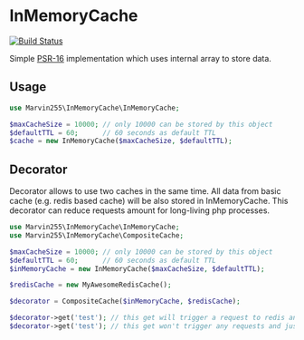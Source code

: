 # InMemoryCache

[![Build Status](https://github.com/marvin255/in-memory-cache/workflows/marvin255_in_memory_cache/badge.svg)](https://github.com/marvin255/in-memory-cache/actions?query=workflow%3A%22marvin255_in_memory_cache%22)

Simple [PSR-16](https://www.php-fig.org/psr/psr-16/) implementation which uses internal array to store data.



## Usage

```php
use Marvin255\InMemoryCache\InMemoryCache;

$maxCacheSize = 10000; // only 10000 can be stored by this object
$defaultTTL = 60;      // 60 seconds as default TTL
$cache = new InMemoryCache($maxCacheSize, $defaultTTL);
```



## Decorator

Decorator allows to use two caches in the same time. All data from basic cache (e.g. redis based cache) will be also stored in InMemoryCache. This decorator can reduce requests amount for long-living php processes.

```php
use Marvin255\InMemoryCache\InMemoryCache;
use Marvin255\InMemoryCache\CompositeCache;

$maxCacheSize = 10000; // only 10000 can be stored by this object
$defaultTTL = 60;      // 60 seconds as default TTL
$inMemoryCache = new InMemoryCache($maxCacheSize, $defaultTTL);

$redisCache = new MyAwesomeRedisCache();

$decorator = CompositeCache($inMemoryCache, $redisCache);

$decorator->get('test'); // this get will trigger a request to redis and save data to memory
$decorator->get('test'); // this get won't trigger any requests and just return data from memory
```
